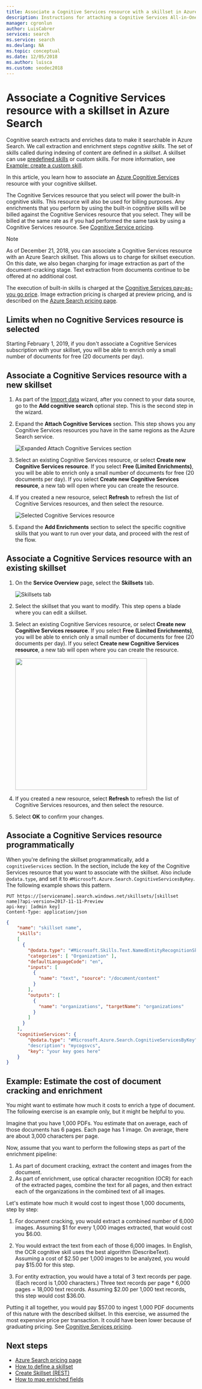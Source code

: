 ```yaml
---
title: Associate a Cognitive Services resource with a skillset in Azure Search
description: Instructions for attaching a Cognitive Services All-in-One subscription to a cognitive skillset in Azure Search
manager: cgronlun
author: LuisCabrer
services: search
ms.service: search
ms.devlang: NA
ms.topic: conceptual
ms.date: 12/05/2018
ms.author: luisca
ms.custom: seodec2018
---
```

# Associate a Cognitive Services resource with a skillset in Azure Search 

Cognitive search extracts and enriches data to make it searchable in Azure Search. We call extraction and enrichment steps *cognitive skills*. The set of skills called during indexing of content are defined in a *skillset*. A skillset can use [predefined skills](cognitive-search-predefined-skills.md) or custom skills. For more information, see [Example: create a custom skill](cognitive-search-create-custom-skill-example.md).

In this article, you learn how to associate an [Azure Cognitive Services ](https://azure.microsoft.com/services/cognitive-services/) resource with your cognitive skillset.

The Cognitive Services resource that you select will power the built-in cognitive skills. This resource will also be used for billing purposes. Any enrichments that you perform by using the built-in cognitive skills will be billed against the Cognitive Services resource that you select. They will be billed at the same rate as if you had performed the same task by using a Cognitive Services resource. See [Cognitive Service pricing](https://azure.microsoft.com/pricing/details/cognitive-services/).

> [!NOTE]
> As of December 21, 2018, you can associate a Cognitive Services resource with an Azure Search skillset. This allows us to charge for skillset execution. On this date, we also began charging for image extraction as part of the document-cracking stage. Text extraction from documents continue to be offered at no additional cost.
>
> The execution of built-in skills is charged at the [Cognitive Services pay-as-you go price](https://azure.microsoft.com/pricing/details/cognitive-services/). Image extraction pricing is charged at preview pricing, and is described on the [Azure Search pricing page](https://go.microsoft.com/fwlink/?linkid=2042400).

## Limits when no Cognitive Services resource is selected
Starting February 1, 2019, if you don't associate a Cognitive Services subscription with your skillset, you will be able to enrich only a small number of documents for free (20 documents per day). 

## Associate a Cognitive Services resource with a new skillset

1. As part of the [Import data](search-import-data-portal.md) wizard, after you connect to your data source, go to the **Add cognitive search** optional step. This is the second step in the wizard.

1. Expand the **Attach Cognitive Services** section. This step shows you any Cognitive Services resources you have in the same regions as the Azure Search service.

   ![Expanded Attach Cognitive Services section](./media/cognitive-search-attach-cognitive-services/attach1.png "Expanded Attach Cognitive Services")

1. Select an existing Cognitive Services resource, or select **Create new Cognitive Services resource**. If you select **Free (Limited Enrichments)**, you will be able to enrich only a small number of documents for free (20 documents per day). If you select **Create new Cognitive Services resource**, a new tab will open where you can create the resource. 

1. If you created a new resource, select **Refresh** to refresh the list of Cognitive Services resources, and then select the resource. 

   ![Selected Cognitive Services resource](./media/cognitive-search-attach-cognitive-services/attach2.png "Selected Cognitive Service Resource")

1. Expand the **Add Enrichments** section to select the specific cognitive skills that you want to run over your data, and proceed with the rest of the flow.

## Associate a Cognitive Services resource with an existing skillset

1. On the **Service Overview** page, select the **Skillsets** tab.

   ![Skillsets tab](./media/cognitive-search-attach-cognitive-services/attach-existing1.png "Skillsets tab")

1. Select the skillset that you want to modify. This step opens a blade where you can edit a skillset.

1. Select an existing Cognitive Services resource, or select **Create new Cognitive Services resource**. If you select **Free (Limited Enrichments)**, you will be able to enrich only a small number of documents for free (20 documents per day). If you select **Create new Cognitive Services resource**, a new tab will open where you can create the resource.

   <n/> 
   <img src="./media/cognitive-search-attach-cognitive-services/attach-existing2.png" width="350">

1. If you created a new resource, select **Refresh** to refresh the list of Cognitive Services resources, and then select the resource.

1. Select **OK** to confirm your changes.

## Associate a Cognitive Services resource programmatically

When you're defining the skillset programmatically, add a `cognitiveServices` section. In the section, include the key of the Cognitive Services resource that you want to associate with the skillset. Also include `@odata.type`, and set it to `#Microsoft.Azure.Search.CognitiveServicesByKey`. The following example shows this pattern.

```http
PUT https://[servicename].search.windows.net/skillsets/[skillset name]?api-version=2017-11-11-Preview
api-key: [admin key]
Content-Type: application/json
```
```json
{
    "name": "skillset name",
    "skills": 
    [
      {
        "@odata.type": "#Microsoft.Skills.Text.NamedEntityRecognitionSkill",
        "categories": [ "Organization" ],
        "defaultLanguageCode": "en",
        "inputs": [
          {
            "name": "text", "source": "/document/content"
          }
        ],
        "outputs": [
          {
            "name": "organizations", "targetName": "organizations"
          }
        ]
      }
    ],
    "cognitiveServices": {
    	"@odata.type": "#Microsoft.Azure.Search.CognitiveServicesByKey"
    	"description": "mycogsvcs",
    	"key": "your key goes here"
    }
}
```
## Example: Estimate the cost of document cracking and enrichment
You might want to estimate how much it costs to enrich a type of document. The following exercise is an example only, but it might be helpful to you.

Imagine that you have 1,000 PDFs. You estimate that on average, each of those documents has 6 pages. Each page has 1 image. On average, there are about 3,000 characters per page. 

Now, assume that you want to perform the following steps as part of the enrichment pipeline:
1. As part of document cracking, extract the content and images from the document.
1. As part of enrichment, use optical character recognition (OCR) for each of the extracted pages, combine the text for all pages, and then extract each of the organizations in the combined text of all images.

Let's estimate how much it would cost to ingest those 1,000 documents, step by step:

1. For document cracking, you would extract a combined number of 6,000 images. Assuming $1 for every 1,000 images extracted, that would cost you $6.00.

2. You would extract the text from each of those 6,000 images. In English, the OCR cognitive skill uses the best algorithm (DescribeText). Assuming a cost of $2.50 per 1,000 images to be analyzed, you would pay $15.00 for this step.

3. For entity extraction, you would have a total of 3 text records per page. (Each record is 1,000 characters.) Three text records per page * 6,000 pages = 18,000 text records. Assuming $2.00 per 1,000 text records, this step would cost $36.00.

Putting it all together, you would pay $57.00 to ingest 1,000 PDF documents of this nature with the described skillset. In this exercise, we assumed the most expensive price per transaction. It could have been lower because of graduating pricing. See [Cognitive Services pricing](https://azure.microsoft.com/pricing/details/cognitive-services).



## Next steps
+ [Azure Search pricing page](https://azure.microsoft.com/pricing/details/search/)
+ [How to define a skillset](cognitive-search-defining-skillset.md)
+ [Create Skillset (REST)](https://docs.microsoft.com/rest/api/searchservice/create-skillset)
+ [How to map enriched fields](cognitive-search-output-field-mapping.md)
